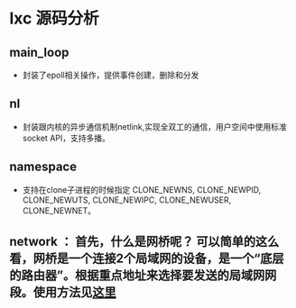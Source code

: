 # lxc 源码分析

## main_loop 
* 封装了epoll相关操作，提供事件创建，删除和分发

## nl 
* 封装跟内核的异步通信机制netlink,实现全双工的通信，用户空间中使用标准socket API，支持多播。

## namespace 
*  支持在clone子进程的时候指定	CLONE_NEWNS, CLONE_NEWPID, CLONE_NEWUTS, CLONE_NEWIPC,
	CLONE_NEWUSER, CLONE_NEWNET。

## network ： 首先，什么是网桥呢？ 可以简单的这么看，网桥是一个连接2个局域网的设备，是一个“底层的路由器”。根据重点地址来选择要发送的局域网网段。使用方法见[这里](http://wiki.dzsc.com/info/8659.html)


